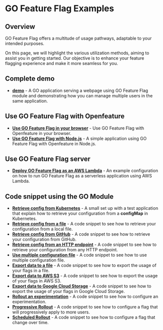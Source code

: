 # GO Feature Flag Examples

## Overview
GO Feature Flag offers a multitude of usage pathways, adaptable to your intended purposes.

On this page, we will highlight the various utilization methods, aiming to assist you in getting started. Our objective is to enhance your feature flagging experience and make it more seamless for you.

## Complete demo
- [**demo**](./demo) - A GO application serving a webpage using GO Feature Flag module and demonstrating how you can manage multiple users in the same application.

## Use GO Feature Flag with Openfeature
- [**Use GO Feature Flag in your browser**](./openfeature_web) - Use GO Feature Flag with Openfeature in your browser.
- [**Use GO Feature Flag with Node.js**](./openfeature_nodejs) - A simple application using GO Feature Flag with Openfeature in Node.js.

## Use GO Feature Flag server
- [**Deploy GO Feature Flag as an AWS Lambda**](./rollout_experimentation) - An example configuration on how to run GO Feature Flag as a serverless application using AWS Lambda.

## Code snippet using the GO Module
- [**Retrieve config from Kubernetes**](./retriever_configmap) - A small set up with a test application that explain how to retrieve your configuration from a **configMap** in Kubernetes.
- [**Retrieve config from a file**](./retriever_file) - A code snippet to see how to retrieve your configuration from a local file.
- [**Retrieve config from GitHub**](./retriever_file) - A code snippet to see how to retrieve your configuration from GitHub.
- [**Retrieve config from an HTTP endpoint**](./retriever_file) - A code snippet to see how to retrieve your configuration from any HTTP endpoint.
- [**Use multiple configuration file**](./retriever_file) - A code snippet to see how to use multiple configuration file.
- [**Export data to a file**](./data_export_file) - A code snippet to see how to export the usage of your flags in a file.
- [**Export data to AWS S3**](./data_export_s3) - A code snippet to see how to export the usage of your flags in AWS S3.
- [**Export data to Google Cloud Storage**](./data_export_googlecloudstorage) - A code snippet to see how to export the usage of your flags in Google Cloud Storage.
- [**Rollout an experimentation**](./rollout_experimentation) - A code snippet to see how to configure an experimentation.
- [**Progressive Rollout**](./rollout_progressive) - A code snippet to see how to configure a flag that will progressively apply to more users.
- [**Scheduled Rollout**](./rollout_scheduled) - A code snippet to see how to configure a flag that change over time.
